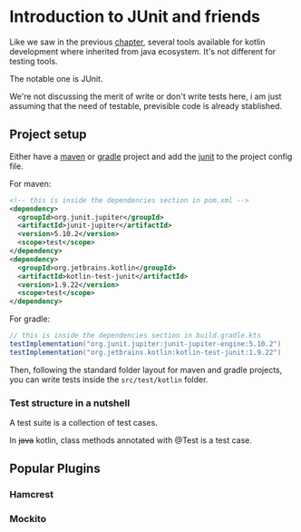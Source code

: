 # Introduction to JUnit and friends

Like we saw in the previous [chapter][0400], several tools available for kotlin
development where inherited from java ecosystem. It's not different for testing
tools.

The notable one is JUnit.

We're not discussing the merit of write or don't write tests here, i am just
assuming that the need of testable, previsible code is already stablished.

## Project setup

Either have a [maven][0401] or [gradle][0402] project and add the [junit][0403]
to the project config file.

For maven:

```xml
<!-- this is inside the dependencies section in pom.xml -->
<dependency>
  <groupId>org.junit.jupiter</groupId>
  <artifactId>junit-jupiter</artifactId>
  <version>5.10.2</version>
  <scope>test</scope>
</dependency>
<dependency>
  <groupId>org.jetbrains.kotlin</groupId>
  <artifactId>kotlin-test-junit</artifactId>
  <version>1.9.22</version>
  <scope>test</scope>
</dependency>
```

For gradle:

```groovy
// this is inside the dependencies section in build.gradle.kts
testImplementation("org.junit.jupiter:junit-jupiter-engine:5.10.2")
testImplementation("org.jetbrains.kotlin:kotlin-test-junit:1.9.22")
```

Then, following the standard folder layout for maven and gradle projects, you
can write tests inside the `src/test/kotlin` folder.

### Test structure in a nutshell

A test suite is a collection of test cases.

In ~~java~~ kotlin, class methods annotated with @Test is a test case.

## Popular Plugins

### Hamcrest

### Mockito

[0400]: ./0012-project-setup-with-maven-and-gradle.md
[0401]: ../samples/project-007-sample-maven/README.md
[0402]: ../samples/project-008-sample-gradle/README.md
[0403]: https://junit.org/junit5/docs/current/user-guide/#overview-getting-started
